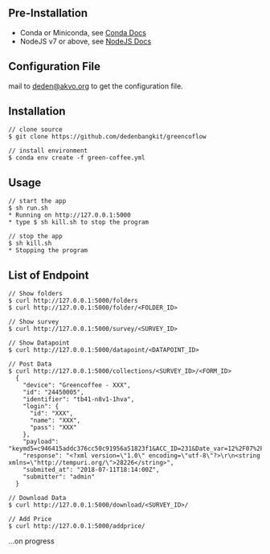 ## Pre-Installation
- Conda or Miniconda, see [Conda Docs](https://conda.io/docs/)
- NodeJS v7 or above, see [NodeJS Docs](https://nodejs.org/en/)

## Configuration File
mail to [deden@akvo.org](mailto:deden@akvo.org) to get the configuration file.

## Installation
```
// clone source
$ git clone https://github.com/dedenbangkit/greencoflow

// install environment
$ conda env create -f green-coffee.yml

```

## Usage 
```
// start the app 
$ sh run.sh 
* Running on http://127.0.0.1:5000
* type $ sh kill.sh to stop the program

// stop the app 
$ sh kill.sh 
* Stopping the program
```

## List of Endpoint
```
// Show folders
$ curl http://127.0.0.1:5000/folders
$ curl http://127.0.0.1:5000/folder/<FOLDER_ID>

// Show survey
$ curl http://127.0.0.1:5000/survey/<SURVEY_ID>

// Show Datapoint 
$ curl http://127.0.0.1:5000/datapoint/<DATAPOINT_ID>

// Post Data
$ curl http://127.0.0.1:5000/collections/<SURVEY_ID>/<FORM_ID>
  {
    "device": "Greencoffee - XXX",
    "id": "24450005",
    "identifier": "tb41-n8v1-1hva",
    "login": {
      "id": "XXX",
      "name": "XXX",
      "pass": "XXX"
    },
    "payload": "keymd5=c946415addc376cc50c91956a51823f1&ACC_ID=231&Date_var=12%2F07%2F2018&ID_Commodity=14&ID_Agency=21&min_price=89898.0&max_price=66666.0",
    "response": "<?xml version=\"1.0\" encoding=\"utf-8\"?>\r\n<string xmlns=\"http://tempuri.org/\">28226</string>",
    "submited_at": "2018-07-11T18:14:00Z",
    "submitter": "admin"
  }
 
// Download Data 
$ curl http://127.0.0.1:5000/download/<SURVEY_ID>/

// Add Price 
$ curl http://127.0.0.1:5000/addprice/

```
...on progress

